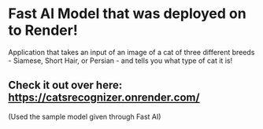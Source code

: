 # Fast AI Model that was deployed on to Render!
Application that takes an input of an image of a cat of three different breeds - Siamese, Short Hair, or Persian - and tells you what type of cat it is!

## Check it out over here: https://catsrecognizer.onrender.com/

(Used the sample model given through Fast AI)
